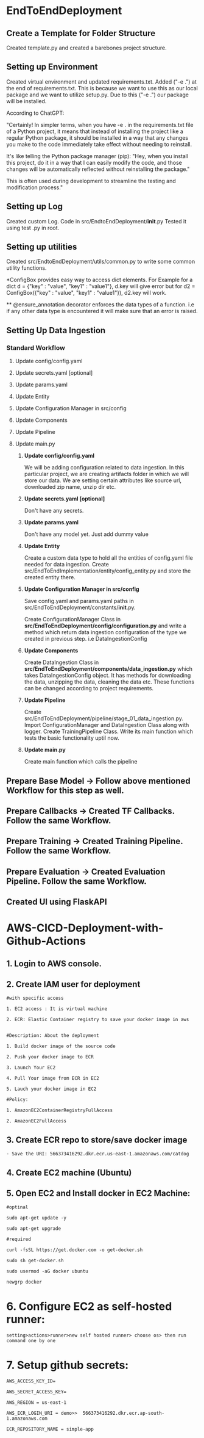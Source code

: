 # EndToEndDeployment

## Create a Template for Folder Structure
Created template.py and created a barebones project structure.

## Setting up Environment
Created virtual environment and updated requirements.txt. Added ("-e .") at the end of requirements.txt.
This is because we want to use this as our local package and we want to utilize setup.py. Due to this ("-e .") our package will be installed.

According to ChatGPT:

"Certainly! In simpler terms, when you have -e . in the requirements.txt file of a Python project, it means that instead of installing the project like a regular Python package, it should be installed in a way that any changes you make to the code immediately take effect without needing to reinstall.

It's like telling the Python package manager (pip): "Hey, when you install this project, do it in a way that I can easily modify the code, and those changes will be automatically reflected without reinstalling the package."

This is often used during development to streamline the testing and modification process."

## Setting up Log

Created custom Log. Code in src/EndtoEndDeployment/__init__.py
Tested it using test .py in root.

## Setting up utilities

Created src/EndtoEndDeployment/utils/common.py to write some common utility functions.

*ConfigBox provides easy way to access dict elements. For Example for a dict d = {"key" : "value", "key1" : "value1"}, d.key will give error but for d2 = ConfigBox({"key" : "value", "key1" : "value1"}), d2.key will work.

** @ensure_annotation decorator enforces the data types of a function. i.e if any other data type is encountered it will make sure that an error is raised.

## Setting Up Data Ingestion

 ### Standard Workflow

1. Update config/config.yaml
2. Update secrets.yaml [optional]
3. Update params.yaml
4. Update Entity
5. Update Configuration Manager in src/config
6. Update Components
7. Update Pipeline
8. Update main.py




    1. **Update config/config.yaml**

        We will be adding configuration related to data ingestion. In this particular project, we are creating artifacts folder in which we will store our data. We are setting certain attributes like source url, downloaded zip name, unzip dir etc.

    2. **Update secrets.yaml [optional]**

        Don't have any secrets.

    3. **Update params.yaml**

        Don't have any model yet. Just add dummy value

    4. **Update Entity**

        Create a custom data type to hold all the entities of config.yaml file needed for data ingestion.
        Create src/EndToEndImplementation/entity/config_entity.py and store the created entity there.

    5. **Update Configuration Manager in src/config**

        Save config.yaml and params.yaml paths in src/EndToEndDeployment/constants/__init__.py.

        Create ConfigurationManager Class in **src/EndToEndDeployment/config/configuration.py** and write a method which return data ingestion configuration of the type we created in previous step. i.e DataIngestionConfig

    6. **Update Components**

        Create DataIngestion Class in **src/EndToEndDeployment/components/data_ingestion.py** which takes DataIngestionConfig object. It has methods for downloading the data, unzipping the data, cleaning the data etc. These functions can be changed according to project requirements.

    7. **Update Pipeline**

        Create src/EndToEndDeployment/pipeline/stage_01_data_ingestion.py. Import ConfigurationManager and DataIngestion Class along with logger.
        Create TrainingPipeline Class. Write its main function which tests the basic functionality uptil now.

    8. **Update main.py**
        
        Create main function which calls the pipeline

## Prepare Base Model -> Follow above mentioned Workflow for this step as well.

## Prepare Callbacks -> Created TF Callbacks. Follow the same Workflow.
## Prepare Training -> Created Training Pipeline. Follow the same Workflow.
## Prepare Evaluation -> Created Evaluation Pipeline. Follow the same Workflow.
## Created UI using FlaskAPI

# AWS-CICD-Deployment-with-Github-Actions

## 1. Login to AWS console.

## 2. Create IAM user for deployment

	#with specific access

	1. EC2 access : It is virtual machine

	2. ECR: Elastic Container registry to save your docker image in aws


	#Description: About the deployment

	1. Build docker image of the source code

	2. Push your docker image to ECR

	3. Launch Your EC2 

	4. Pull Your image from ECR in EC2

	5. Lauch your docker image in EC2

	#Policy:

	1. AmazonEC2ContainerRegistryFullAccess

	2. AmazonEC2FullAccess

	
## 3. Create ECR repo to store/save docker image
    - Save the URI: 566373416292.dkr.ecr.us-east-1.amazonaws.com/catdog

	
## 4. Create EC2 machine (Ubuntu) 

## 5. Open EC2 and Install docker in EC2 Machine:
	
	
	#optinal

	sudo apt-get update -y

	sudo apt-get upgrade
	
	#required

	curl -fsSL https://get.docker.com -o get-docker.sh

	sudo sh get-docker.sh

	sudo usermod -aG docker ubuntu

	newgrp docker
	
# 6. Configure EC2 as self-hosted runner:
    setting>actions>runner>new self hosted runner> choose os> then run command one by one


# 7. Setup github secrets:

    AWS_ACCESS_KEY_ID=

    AWS_SECRET_ACCESS_KEY=

    AWS_REGION = us-east-1

    AWS_ECR_LOGIN_URI = demo>>  566373416292.dkr.ecr.ap-south-1.amazonaws.com

    ECR_REPOSITORY_NAME = simple-app
